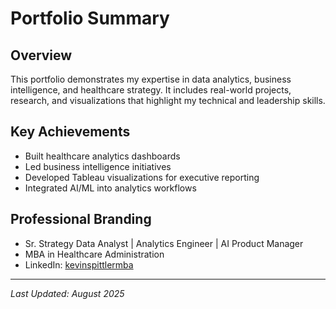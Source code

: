 # Portfolio Summary

## Overview
This portfolio demonstrates my expertise in data analytics, business intelligence, and healthcare strategy. It includes real-world projects, research, and visualizations that highlight my technical and leadership skills.

## Key Achievements
- Built healthcare analytics dashboards
- Led business intelligence initiatives
- Developed Tableau visualizations for executive reporting
- Integrated AI/ML into analytics workflows

## Professional Branding
- Sr. Strategy Data Analyst | Analytics Engineer | AI Product Manager
- MBA in Healthcare Administration
- LinkedIn: [kevinspittlermba](https://www.linkedin.com/in/kevinspittlermba)

---
*Last Updated: August 2025*
